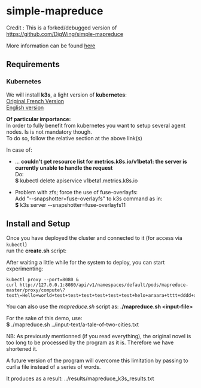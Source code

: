 # simple-mapreduce

Credit :
This is a forked/debugged version of https://github.com/DigWing/simple-mapreduce

More information can be found [here](https://medium.com/digitalwing/development-of-a-distributed-computing-system-based-on-mapreduce-and-kubernetes-837fc7f112f9)


## Requirements

### Kubernetes

We will install **k3s**, a light version of **kubernetes**:  
[Original French Version](https://www.invivoo.com/k3s-kubernetes-enfin-ultra-simpl-leger-devoxx/)  
[English version](https://www-invivoo-com.translate.goog/k3s-kubernetes-enfin-ultra-simpl-leger-devoxx/?_x_tr_sl=auto&_x_tr_tl=en&_x_tr_hl=en-US&_x_tr_pto=wapp)

**Of particular importance:**  
In order to fully benefit from kubernetes you want to setup several agent nodes. Is is not mandatory though.  
To do so, follow the relative section at the above link(s)

In case of: 
* ... **couldn't get resource list for metrics.k8s.io/v1beta1: the server is currently unable to handle the request**  
Do:  
**$** kubectl delete apiservice v1beta1.metrics.k8s.io

* Problem with zfs; force the use of fuse-overlayfs:  
Add "--snapshotter=fuse-overlayfs" to k3s command as in:  
**$** k3s server --snapshotter=fuse-overlayfs11

## Install and Setup

Once you have deployed the cluster and connected to it (for access via `kubectl`)  
run the **create.sh** script:

After waiting a little while for the system to deploy, you can start experimenting:

```
kubectl proxy --port=8080 &
curl http://127.0.0.1:8080/api/v1/namespaces/default/pods/mapreduce-master/proxy/compute\?text\=Hello+world+test+test+test+test+test+test+helo+araara+tttt+dddd+araara+test+hello+hi+ih+ih+ih+hi
```

You can also use the *mapreduce.sh* script as: **./mapreduce.sh \<input-file\>**  

For the sake of this demo, use:  
**$** ./mapreduce.sh ../input-text/a-tale-of-two-cities.txt

NB: As previously mentionned (if you read everything), the original novel is too long to be processed by the
program as it is. Therefore we have shortened it.

A future version of the program will overcome this limitation by passing to curl a file instead of a series of words.


It produces as a result: ../results/mapreduce_k3s_results.txt
